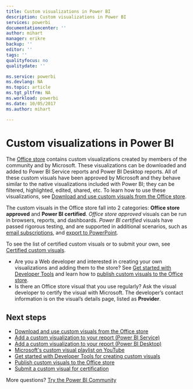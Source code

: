 ```yaml
---
title: Custom visualizations in Power BI
description: Custom visualizations in Power BI
services: powerbi
documentationcenter: ''
author: mihart
manager: erikre
backup: ''
editor: ''
tags: ''
qualityfocus: no
qualitydate: ''

ms.service: powerbi
ms.devlang: NA
ms.topic: article
ms.tgt_pltfrm: NA
ms.workload: powerbi
ms.date: 10/05/2017
ms.author: mihart

---
```

# Custom visualizations in Power BI
The [Office store](https://appsource.microsoft.com/marketplace/apps?product=power-bi-visuals) contains custom visualizations created by members of the community and by Microsoft. These visualizations can be downloaded and added to Power BI Service reports and Power BI Desktop reports. All of these custom visuals have been approved by Microsoft and they behave similar to the native visualizations included with Power BI; they can be filtered, highlighted, edited, shared, etc. To learn how to use these visualizations, see [Download and use custom visuals from the Office store](powerbi-custom-visuals-office-store.md).

The custom visuals in the Office store fall into 2 categories: **Office store approved** and **Power BI certified**. *Office store approved* visuals can be run in browsers, reports, and dashboards.  *Power BI certified* visuals have passed rigorous testing, and are supported in additional scenarios, such as [email subscriptions](powerbi-service-subscribe-to-report.md), and [export to PowerPoint](powerbi-service-publish-to-powerpoint.md).

To see the list of certified custom visuals or to submit your own, see [Certified custom visuals](powerbi-custom-visuals-certified.md).

* Are you a Web developer and interested in creating your own visualizations and adding them to the store?  See [Get started with Developer Tools](powerbi-custom-visuals-getting-started-with-developer-tools.md) and learn how to [publish custom visuals to the Office store](https://appsource.microsoft.com/marketplace/apps?product=power-bi-visuals).
* Is there an Office store visual that you use regularly? Ask the visual developer to certify the visual with Microsoft.  The developer’s contact information is on the visual’s details page, listed as **Provider**.

## Next steps
* [Download and use custom visuals from the Office store](powerbi-custom-visuals-office-store.md)
* [Add a custom visualization to your report (Power BI Service)](powerbi-custom-visuals-add-to-report.md)
* [Add a custom visualization to your report (Power BI Desktop)](powerbi-custom-visuals-use.md)
* [Microsoft's custom visual playlist on YouTube](https://www.youtube.com/playlist?list=PL1N57mwBHtN1vIjfvuBIzZllrmKo-Vz6x)  
* [Get started with Developer Tools for creating custom visuals](powerbi-custom-visuals-getting-started-with-developer-tools.md)
* [Publish custom visuals to the Office store](powerbi-developer-office-store.md)  
* [Submit a custom visual for certification](powerbi-custom-visuals-certified.md)

More questions? [Try the Power BI Community](http://community.powerbi.com/)


